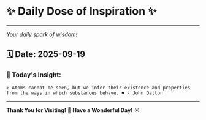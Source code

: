 # ✨ Daily Dose of Inspiration ✨

--- 

_Your daily spark of wisdom!_

## 🗓️ Date: **2025-09-19**

### 💬 Today's Insight:
```
> Atoms cannot be seen, but we infer their existence and properties from the ways in which substances behave. ❤️ - John Dalton
```

--- 

**Thank You for Visiting!** 🙏
**Have a Wonderful Day!** ☀️
